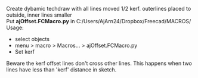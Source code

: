 Create dybamic techdraw with all lines moved 1/2 kerf. outerlines placed to outside, inner lines smaller    
Put **ajOffset.FCMacro.py** in C:/Users/AjArn24/Dropbox/Freecad/MACROS/  
Usage:  
- select objects  
- menu > macro > Macros... > ajOffset.FCMacro.py
- Set kerf

Beware the kerf offset lines don't cross other lines. This happens when two lines have less than 'kerf' distance in sketch.  
